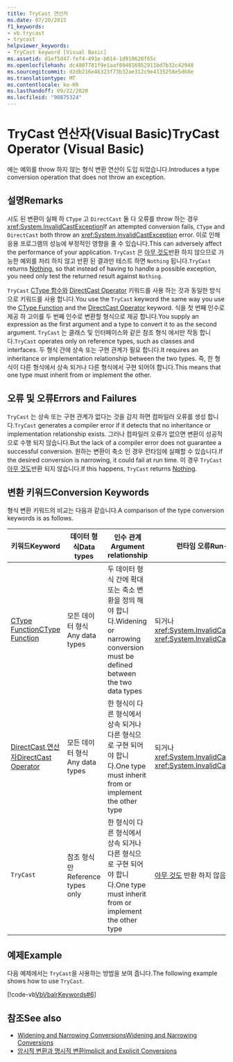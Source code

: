 ```yaml
---
title: TryCast 연산자
ms.date: 07/20/2015
f1_keywords:
- vb.trycast
- trycast
helpviewer_keywords:
- TryCast keyword [Visual Basic]
ms.assetid: d1ef5d47-fef4-491e-b014-1d910628f65c
ms.openlocfilehash: dc4807781f9e1aaf894016952911bd7b32c42948
ms.sourcegitcommit: d2db216e46323f73b32ae312c9e4135258e5d68e
ms.translationtype: MT
ms.contentlocale: ko-KR
ms.lasthandoff: 09/22/2020
ms.locfileid: "90875324"
---
```

# <a name="trycast-operator-visual-basic"></a><span data-ttu-id="ba73e-102">TryCast 연산자(Visual Basic)</span><span class="sxs-lookup"><span data-stu-id="ba73e-102">TryCast Operator (Visual Basic)</span></span>

<span data-ttu-id="ba73e-103">에는 예외를 throw 하지 않는 형식 변환 연산이 도입 되었습니다.</span><span class="sxs-lookup"><span data-stu-id="ba73e-103">Introduces a type conversion operation that does not throw an exception.</span></span>  
  
## <a name="remarks"></a><span data-ttu-id="ba73e-104">설명</span><span class="sxs-lookup"><span data-stu-id="ba73e-104">Remarks</span></span>  

 <span data-ttu-id="ba73e-105">시도 된 변환이 실패 하 `CType` 고 `DirectCast` 둘 다 오류를 throw 하는 경우 <xref:System.InvalidCastException></span><span class="sxs-lookup"><span data-stu-id="ba73e-105">If an attempted conversion fails, `CType` and `DirectCast` both throw an <xref:System.InvalidCastException> error.</span></span> <span data-ttu-id="ba73e-106">이로 인해 응용 프로그램의 성능에 부정적인 영향을 줄 수 있습니다.</span><span class="sxs-lookup"><span data-stu-id="ba73e-106">This can adversely affect the performance of your application.</span></span> <span data-ttu-id="ba73e-107">`TryCast` 은 [아무 것도](../nothing.md)반환 하지 않으므로 가능한 예외를 처리 하지 않고 반환 된 결과만 테스트 하면 `Nothing` 됩니다.</span><span class="sxs-lookup"><span data-stu-id="ba73e-107">`TryCast` returns [Nothing](../nothing.md), so that instead of having to handle a possible exception, you need only test the returned result against `Nothing`.</span></span>  
  
 <span data-ttu-id="ba73e-108">`TryCast` [CType 함수와](../functions/ctype-function.md) [DirectCast Operator](directcast-operator.md) 키워드를 사용 하는 것과 동일한 방식으로 키워드를 사용 합니다.</span><span class="sxs-lookup"><span data-stu-id="ba73e-108">You use the `TryCast` keyword the same way you use the [CType Function](../functions/ctype-function.md) and the [DirectCast Operator](directcast-operator.md) keyword.</span></span> <span data-ttu-id="ba73e-109">식을 첫 번째 인수로 제공 하 고이를 두 번째 인수로 변환할 형식으로 제공 합니다.</span><span class="sxs-lookup"><span data-stu-id="ba73e-109">You supply an expression as the first argument and a type to convert it to as the second argument.</span></span> <span data-ttu-id="ba73e-110">`TryCast` 는 클래스 및 인터페이스와 같은 참조 형식 에서만 작동 합니다.</span><span class="sxs-lookup"><span data-stu-id="ba73e-110">`TryCast` operates only on reference types, such as classes and interfaces.</span></span> <span data-ttu-id="ba73e-111">두 형식 간에 상속 또는 구현 관계가 필요 합니다.</span><span class="sxs-lookup"><span data-stu-id="ba73e-111">It requires an inheritance or implementation relationship between the two types.</span></span> <span data-ttu-id="ba73e-112">즉, 한 형식이 다른 형식에서 상속 되거나 다른 형식에서 구현 되어야 합니다.</span><span class="sxs-lookup"><span data-stu-id="ba73e-112">This means that one type must inherit from or implement the other.</span></span>  
  
## <a name="errors-and-failures"></a><span data-ttu-id="ba73e-113">오류 및 오류</span><span class="sxs-lookup"><span data-stu-id="ba73e-113">Errors and Failures</span></span>  

 <span data-ttu-id="ba73e-114">`TryCast` 는 상속 또는 구현 관계가 없다는 것을 감지 하면 컴파일러 오류를 생성 합니다.</span><span class="sxs-lookup"><span data-stu-id="ba73e-114">`TryCast` generates a compiler error if it detects that no inheritance or implementation relationship exists.</span></span> <span data-ttu-id="ba73e-115">그러나 컴파일러 오류가 없으면 변환이 성공적으로 수행 되지 않습니다.</span><span class="sxs-lookup"><span data-stu-id="ba73e-115">But the lack of a compiler error does not guarantee a successful conversion.</span></span> <span data-ttu-id="ba73e-116">원하는 변환이 축소 인 경우 런타임에 실패할 수 있습니다.</span><span class="sxs-lookup"><span data-stu-id="ba73e-116">If the desired conversion is narrowing, it could fail at run time.</span></span> <span data-ttu-id="ba73e-117">이 경우 `TryCast` [아무 것도](../nothing.md)반환 되지 않습니다.</span><span class="sxs-lookup"><span data-stu-id="ba73e-117">If this happens, `TryCast` returns [Nothing](../nothing.md).</span></span>  
  
## <a name="conversion-keywords"></a><span data-ttu-id="ba73e-118">변환 키워드</span><span class="sxs-lookup"><span data-stu-id="ba73e-118">Conversion Keywords</span></span>  

 <span data-ttu-id="ba73e-119">형식 변환 키워드의 비교는 다음과 같습니다.</span><span class="sxs-lookup"><span data-stu-id="ba73e-119">A comparison of the type conversion keywords is as follows.</span></span>  
  
|<span data-ttu-id="ba73e-120">키워드</span><span class="sxs-lookup"><span data-stu-id="ba73e-120">Keyword</span></span>|<span data-ttu-id="ba73e-121">데이터 형식</span><span class="sxs-lookup"><span data-stu-id="ba73e-121">Data types</span></span>|<span data-ttu-id="ba73e-122">인수 관계</span><span class="sxs-lookup"><span data-stu-id="ba73e-122">Argument relationship</span></span>|<span data-ttu-id="ba73e-123">런타임 오류</span><span class="sxs-lookup"><span data-stu-id="ba73e-123">Run-time failure</span></span>|  
|---|---|---|---|  
|[<span data-ttu-id="ba73e-124">CType Function</span><span class="sxs-lookup"><span data-stu-id="ba73e-124">CType Function</span></span>](../functions/ctype-function.md)|<span data-ttu-id="ba73e-125">모든 데이터 형식</span><span class="sxs-lookup"><span data-stu-id="ba73e-125">Any data types</span></span>|<span data-ttu-id="ba73e-126">두 데이터 형식 간에 확대 또는 축소 변환을 정의 해야 합니다.</span><span class="sxs-lookup"><span data-stu-id="ba73e-126">Widening or narrowing conversion must be defined between the two data types</span></span>|<span data-ttu-id="ba73e-127">되거나 <xref:System.InvalidCastException></span><span class="sxs-lookup"><span data-stu-id="ba73e-127">Throws <xref:System.InvalidCastException></span></span>|  
|[<span data-ttu-id="ba73e-128">DirectCast 연산자</span><span class="sxs-lookup"><span data-stu-id="ba73e-128">DirectCast Operator</span></span>](directcast-operator.md)|<span data-ttu-id="ba73e-129">모든 데이터 형식</span><span class="sxs-lookup"><span data-stu-id="ba73e-129">Any data types</span></span>|<span data-ttu-id="ba73e-130">한 형식이 다른 형식에서 상속 되거나 다른 형식으로 구현 되어야 합니다.</span><span class="sxs-lookup"><span data-stu-id="ba73e-130">One type must inherit from or implement the other type</span></span>|<span data-ttu-id="ba73e-131">되거나 <xref:System.InvalidCastException></span><span class="sxs-lookup"><span data-stu-id="ba73e-131">Throws <xref:System.InvalidCastException></span></span>|  
|`TryCast`|<span data-ttu-id="ba73e-132">참조 형식만</span><span class="sxs-lookup"><span data-stu-id="ba73e-132">Reference types only</span></span>|<span data-ttu-id="ba73e-133">한 형식이 다른 형식에서 상속 되거나 다른 형식으로 구현 되어야 합니다.</span><span class="sxs-lookup"><span data-stu-id="ba73e-133">One type must inherit from or implement the other type</span></span>|<span data-ttu-id="ba73e-134">[아무 것도](../nothing.md) 반환 하지 않음</span><span class="sxs-lookup"><span data-stu-id="ba73e-134">Returns [Nothing](../nothing.md)</span></span>|  
  
## <a name="example"></a><span data-ttu-id="ba73e-135">예제</span><span class="sxs-lookup"><span data-stu-id="ba73e-135">Example</span></span>  

 <span data-ttu-id="ba73e-136">다음 예제에서는 `TryCast`을 사용하는 방법을 보여 줍니다.</span><span class="sxs-lookup"><span data-stu-id="ba73e-136">The following example shows how to use `TryCast`.</span></span>  
  
 [!code-vb[VbVbalrKeywords#6](~/samples/snippets/visualbasic/VS_Snippets_VBCSharp/VbVbalrKeywords/VB/Class1.vb#6)]  
  
## <a name="see-also"></a><span data-ttu-id="ba73e-137">참조</span><span class="sxs-lookup"><span data-stu-id="ba73e-137">See also</span></span>

- [<span data-ttu-id="ba73e-138">Widening and Narrowing Conversions</span><span class="sxs-lookup"><span data-stu-id="ba73e-138">Widening and Narrowing Conversions</span></span>](../../programming-guide/language-features/data-types/widening-and-narrowing-conversions.md)
- [<span data-ttu-id="ba73e-139">암시적 변환과 명시적 변환</span><span class="sxs-lookup"><span data-stu-id="ba73e-139">Implicit and Explicit Conversions</span></span>](../../programming-guide/language-features/data-types/implicit-and-explicit-conversions.md)

